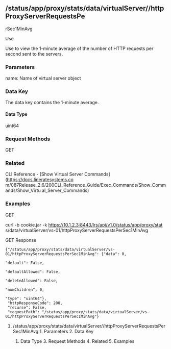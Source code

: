 ## /status/app/proxy/stats/data/virtualServer/<name>/httpProxyServerRequestsPe
rSec1MinAvg

Use

Use to view the 1-minute average of the number of HTTP requests per second
sent to the servers.

### Parameters

name: Name of virtual server object

### Data Key

The data key contains the 1-minute average.

#### Data Type

uint64

### Request Methods

GET

### Related

CLI Reference - [Show Virtual Server Commands](https://docs.lineratesystems.co
m/087Release_2.6/200CLI_Reference_Guide/Exec_Commands/Show_Commands/Show_Virtu
al_Server_Commands)

### Examples

GET

curl -b cookie.jar -k https://10.1.2.3:8443/lrs/api/v1.0/status/app/proxy/stat
s/data/virtualServer/vs-01/httpProxyServerRequestsPerSec1MinAvg

GET Response

    
    
    {"/status/app/proxy/stats/data/virtualServer/vs-01/httpProxyServerRequestsPerSec1MinAvg": {"data": 0,
                                                                                             "default": False,
                                                                                             "defaultAllowed": False,
                                                                                             "deleteAllowed": False,
                                                                                             "numChildren": 0,
                                                                                             "type": "uint64"},
     "httpResponseCode": 200,
     "recurse": False,
     "requestPath": "/status/app/proxy/stats/data/virtualServer/vs-01/httpProxyServerRequestsPerSec1MinAvg"}
    

  1. /status/app/proxy/stats/data/virtualServer/<name>/httpProxyServerRequestsPerSec1MinAvg
    1. Parameters
    2. Data Key
      1. Data Type
    3. Request Methods
    4. Related
    5. Examples

